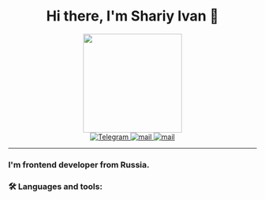 <div id="header" align="center">
	<h1>Hi there, I'm Shariy Ivan 👋</h1>
  	<img src="https://media.giphy.com/media/HwBlFQZFcAoUcPHZdX/giphy.gif"  width="200">
<div align="center" >
  	<a href="https://t.me/Sharyy_iv">
		<img src="https://img.shields.io/badge/Telegram-blue?style=for-the-badge&logo=telegram&logoColor=white" alt="Telegram"/>
	</a>
	<a href="mailto:sharyy.iv1990@mail.ru">
		<img src="https://img.shields.io/badge/sharyy.iv1990@mail.ru-blue?style=for-the-badge&logo=mail.ru&logoColor=white" alt="mail"/>
	</a>
	<a href="mailto:sharyy.iv1990@пmail.сщь">
		<img src="https://img.shields.io/badge/sharyy.iv1990@gmail.com-critical?style=for-the-badge&logo=gmail&logoColor=white" alt="mail"/>
	</a>
</div>  

***
	
</div>

###	I'm frontend developer from Russia.

### :hammer_and_wrench: Languages and tools:


           


<!--
**ShariyIvan1990/ShariyIvan1990** is a ✨ _special_ ✨ repository because its `README.md` (this file) appears on your GitHub profile.

Here are some ideas to get you started:

- 🔭 I’m currently working on ...
- 🌱 I’m currently learning ...
- 👯 I’m looking to collaborate on ...
- 🤔 I’m looking for help with ...
- 💬 Ask me about ...
- 📫 How to reach me: ...
- 😄 Pronouns: ...
- ⚡ Fun fact: ...
-->
